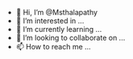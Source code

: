 - 👋 Hi, I’m @Msthalapathy
- 👀 I’m interested in ...
- 🌱 I’m currently learning ...
- 💞️ I’m looking to collaborate on ...
- 📫 How to reach me ...

<!---
Msthalapathy/Msthalapathy is a ✨ special ✨ repository because its `README.md` (this file) appears on your GitHub profile.
You can click the Preview link to take a look at your changes.
--->
